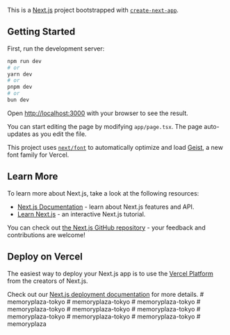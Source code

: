 This is a [Next.js](https://nextjs.org) project bootstrapped with [`create-next-app`](https://nextjs.org/docs/app/api-reference/cli/create-next-app).

## Getting Started

First, run the development server:

```bash
npm run dev
# or
yarn dev
# or
pnpm dev
# or
bun dev
```

Open [http://localhost:3000](http://localhost:3000) with your browser to see the result.

You can start editing the page by modifying `app/page.tsx`. The page auto-updates as you edit the file.

This project uses [`next/font`](https://nextjs.org/docs/app/building-your-application/optimizing/fonts) to automatically optimize and load [Geist](https://vercel.com/font), a new font family for Vercel.

## Learn More

To learn more about Next.js, take a look at the following resources:

- [Next.js Documentation](https://nextjs.org/docs) - learn about Next.js features and API.
- [Learn Next.js](https://nextjs.org/learn) - an interactive Next.js tutorial.

You can check out [the Next.js GitHub repository](https://github.com/vercel/next.js) - your feedback and contributions are welcome!

## Deploy on Vercel

The easiest way to deploy your Next.js app is to use the [Vercel Platform](https://vercel.com/new?utm_medium=default-template&filter=next.js&utm_source=create-next-app&utm_campaign=create-next-app-readme) from the creators of Next.js.

Check out our [Next.js deployment documentation](https://nextjs.org/docs/app/building-your-application/deploying) for more details.
#   m e m o r y p l a z a - t o k y o  
 #   m e m o r y p l a z a - t o k y o  
 #   m e m o r y p l a z a - t o k y o  
 #   m e m o r y p l a z a - t o k y o  
 #   m e m o r y p l a z a - t o k y o  
 #   m e m o r y p l a z a - t o k y o  
 #   m e m o r y p l a z a - t o k y o  
 #   m e m o r y p l a z a - t o k y o  
 #   m e m o r y p l a z a - t o k y o  
 #   m e m o r y p l a z a  
 